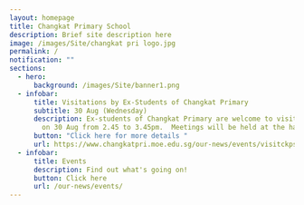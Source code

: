 ```yaml
---
layout: homepage
title: Changkat Primary School
description: Brief site description here
image: /images/Site/changkat pri logo.jpg
permalink: /
notification: ""
sections:
  - hero:
      background: /images/Site/banner1.png
  - infobar:
      title: Visitations by Ex-Students of Changkat Primary
      subtitle: 30 Aug (Wednesday)
      description: Ex-students of Changkat Primary are welcome to visit their teachers
        on 30 Aug from 2.45 to 3.45pm.  Meetings will be held at the hall.
      button: "Click here for more details "
      url: https://www.changkatpri.moe.edu.sg/our-news/events/visitckps/
  - infobar:
      title: Events
      description: Find out what's going on!
      button: Click here
      url: /our-news/events/
---
```

